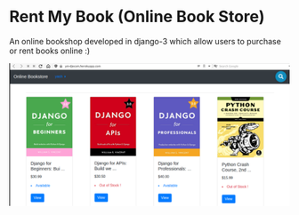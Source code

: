 <p id ="top" align="center">
  <img src="" width="90%">
</p>


# Rent My Book (Online Book Store)
<p>An online bookshop developed in django-3 which allow users to purchase or rent books online :) </p>

<img src="https://github.com/YashMarmat/Pages-App-django/blob/master/templates/dj-ecom-bstore-pic2.png?raw=true">

